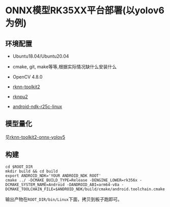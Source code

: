 # ONNX模型RK35XX平台部署(以yolov6为例)


## 环境配置

- Ubuntu18.04/Ubuntu20.04

- cmake, git, make等等,根据实际情况缺什么安装什么

- OpenCV 4.8.0

- [rknn-toolkit2](https://github.com/rockchip-linux/rknn-toolkit2)

- [rknpu2](https://github.com/rockchip-linux/rknpu2)

- [android-ndk-r25c-linux](https://dl.google.com/android/repository/android-ndk-r25c-linux.zip)

## 模型量化

见[rknn-toolkit2-onnx-yolov5](https://github.com/rockchip-linux/rknn-toolkit2/tree/master/examples/onnx/yolov5)

## 构建

```shell
cd $ROOT_DIR
mkdir build && cd build
export ANDROID_NDK='YOUR ANDROID_NDK ROOT'
cmake ../ -DCMAKE_BUILD_TYPE=Release -DENGINE_LOWER=rk356x -DCMAKE_SYSTEM_NAME=Android -DANDROID_ABI=arm64-v8a -DCMAKE_TOOLCHAIN_FILE=$ANDROID_NDK/build/cmake/android.toolchain.cmake
```
输出产物在`ROOT_DIR/bin/Linux`下面，拷贝到板子跑即可。

